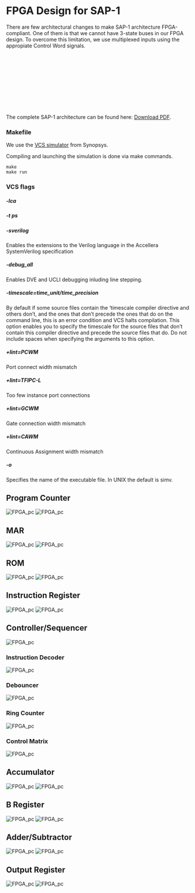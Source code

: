 # FPGA Design for SAP-1

There are few architectural changes to make SAP-1 architecture FPGA-compliant. One of them is that we cannot have 3-state buses in our FPGA design. To overcome this limitation, we use multiplexed inputs using the appropiate Control Word signals.

<object data="https://github.com/sixtop/sap/raw/master/SAP-1/FPGA/doc/sap1%20-%20rtl.pdf" type="application/pdf" width="700px" height="700px">
    <embed src="https://github.com/sixtop/sap/raw/master/SAP-1/FPGA/doc/sap1%20-%20rtl.pdf">
    <p>The complete SAP-1 architecture can be found here: <a href="https://github.com/sixtop/sap/raw/master/SAP-1/FPGA/doc/sap1%20-%20rtl.pdf">Download PDF</a>.</p>
    </embed>
</object>

### Makefile
We use the [VCS simulator](https://www.synopsys.com/verification/simulation/vcs.html) from Synopsys. 

Compiling and launching the simulation is done via make commands.
```
make
make run
```

### VCS flags
 ##### -lca 
 
 #####  -t ps 
 
 #####  -sverilog 
 Enables the extensions to the Verilog language in the Accellera SystemVerilog specification
 
 #####  -debug_all 
 Enables DVE and UCLI debugging inluding line stepping.
 
 #####  -timescale=time_unit/time_precision
 By default if some source files contain the ‘timescale compiler directive and others don’t, and the ones that don’t precede the ones that do on the command line, this is an error condition and VCS halts compilation. This option enables you to specify the timescale for the source files that don’t contain this compiler directive and precede the source files that do. Do not include spaces when specifying the arguments to this option.
 
 #####  +lint=PCWM 
 Port connect width mismatch
 
 #####  +lint=TFIPC-L
 Too few instance port connections
 
 #####  +lint=GCWM 
 Gate connection width mismatch
 
 #####  +lint=CAWM
 Continuous Assignment width mismatch
 
 #####  -o
 Specifies the name of the executable file. In UNIX the default is simv.

## Program Counter
![FPGA_pc](img/pc_sch.PNG "")
![FPGA_pc](img/pc.PNG "")

## MAR
![FPGA_pc](img/mar_sch.PNG "")
![FPGA_pc](img/mar.PNG "")

## ROM
![FPGA_pc](img/rom_sch.PNG "")
![FPGA_pc](img/rom.PNG "")

## Instruction Register
![FPGA_pc](img/ir_sch.PNG "")
![FPGA_pc](img/ir.PNG "")

## Controller/Sequencer
![FPGA_pc](img/controller_sch.PNG "")
### Instruction Decoder
![FPGA_pc](img/instdec_sch.PNG "")
### Debouncer
![FPGA_pc](img/deb_sch.PNG "")
### Ring Counter
![FPGA_pc](img/ring_counter_sch.PNG "")
### Control Matrix
![FPGA_pc](img/cm_sch.PNG "")


## Accumulator
![FPGA_pc](img/acc_sch.PNG "")
![FPGA_pc](img/acc.PNG "")

## B Register
![FPGA_pc](img/breg_sch.PNG "")
![FPGA_pc](img/breg.PNG "")

## Adder/Subtractor
![FPGA_pc](img/addsub_sch.PNG "")
![FPGA_pc](img/addsub.PNG "")

## Output Register
![FPGA_pc](img/or_sch.PNG "")
![FPGA_pc](img/or.PNG "")
